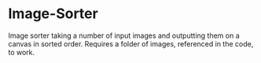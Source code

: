 # Image-Sorter
Image sorter taking a number of input images and outputting them on a canvas in sorted order. Requires a folder of images, referenced in the code, to work.
